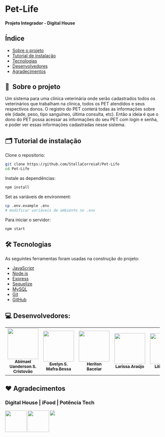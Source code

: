 
# Pet-Life 

<h4>Projeto Integrador - Digital House </h4> 

## <h2>Índice</h2>

- [Sobre o projeto](#-sobre-o-projeto)
- [Tutorial de instalação](#-tutorial-de-instalação)
- [Tecnologias](#-tecnologias)
- [Desenvolvedores](#-desenvolvedores)
- [Agradecimentos](#-agradecimentos)



## <h2>🔖&nbsp; Sobre o projeto</h2> 

<p>Um sistema para uma clínica veterinária onde serão cadastrados todos os veterinários que trabalham na clínica, todos os PET atendidos e seus respectivos donos. O registro do PET conterá todas as informações sobre ele (idade, peso, tipo sanguíneo, última consulta, etc). Então a ideia é que o dono do PET possa acessar as informações do seu PET com login e senha, e poder ver essas informações cadastradas nesse sistema.</p>

## <h2>🗂 Tutorial de instalação</h2>

Clone o repositorio:

```bash
git clone https://github.com/StellaCorreiaF/Pet-Life
cd Pet-Life
```

Instale as dependências:

```bash
npm install
```

Set as variáveis de environment:

```bash
cp .env.example .env
# modificar variáveis de ambiente no .env
```

Para iniciar o servidor:
```
npm start
```

## <h2>🛠 Tecnologias</h2>

As seguintes ferramentas foram usadas na construção do projeto:

- [JavaScript](https://tc39.es/ecma262/)
- [Node.js](https://nodejs.org/en/)
- [Express](https://expressjs.com/)
- [Sequelize](https://sequelize.org/)
- [MySQL](https://dev.mysql.com/doc/)
- [Git](https://git-scm.com/doc)
- [GitHub](https://github.com/)


## 	 💻 Desenvolvedores: 


<table>
<tr>
    <td align="center"><a href="https://github.com/Abimael-Uanderson"><img src="https://avatars.githubusercontent.com/u/99689271?v=4" width="100px;" alt=""/><br /><sub><b>Abimael Uanderson S. Cristovão</b></sub></a><br /></td> 
    <td align="center"><a href="https://github.com/JupiterIvy"><img src="https://avatars.githubusercontent.com/u/65917017?v=4" width="100px;" alt=""/><br /><sub><b>Evelyn S. Mafra Bessa</b></sub></a><br /></td>
    <td align="center"><a href="https://github.com/baacelar"><img src="https://avatars.githubusercontent.com/u/107590118?v=4" width="100px;" alt=""/><br /><sub><b>Heriton Bacelar</b></sub></a><br /></td>
    <td align="center"><a href="https://github.com/lariarauj0"><img src="https://avatars.githubusercontent.com/u/106715544?v=4" width="100px;" alt=""/><br /><sub><b>Larissa Araújo</b></sub></a><br /></td>
    <td align="center"><a href="https://github.com/LilianLucena"><img src="https://avatars.githubusercontent.com/u/107283230?v=4" width="100px;" alt=""/><br /><sub><b>Lilian Melo</b></sub></a><br /></td>
   <td align="center"><a href="https://github.com/StellaCorreiaF"><img src="https://avatars.githubusercontent.com/u/80723301?v=4" width="100px;" alt=""/><br /><sub><b>Stella Oliveira</b></sub></a><br /></td>
</table>



## <h2>❤ Agradecimentos</h2>

<h3> Digital House | iFood | Potência Tech </h3> 


<a href="https://www.digitalhouse.com/br"> <img align="left" src="https://user-images.githubusercontent.com/99689271/192174431-5706c10d-301b-4fe7-87f6-fd7818ea1da5.png" width="70" height="70" /> </a> 

<a href="https://www.ifood.com.br/"> <img align="left" src="https://user-images.githubusercontent.com/99689271/192174435-ecf71b92-33b5-48f7-9b13-e363faab871e.png" width="70" height="70" /> </a> 

<a href="https://potenciatech.com.br/"> <img src="https://user-images.githubusercontent.com/99689271/192174437-065efaca-8808-428e-830c-48b97d2be9c0.png" /> </a> 








